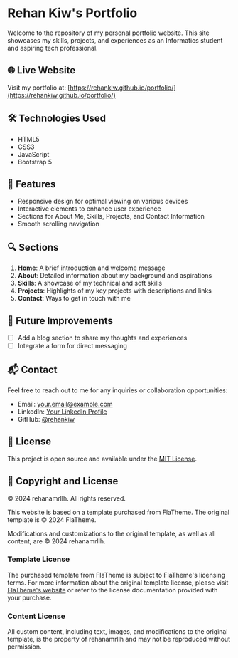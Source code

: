 # Rehan Kiw's Portfolio

Welcome to the repository of my personal portfolio website. This site showcases my skills, projects, and experiences as an Informatics student and aspiring tech professional.

## 🌐 Live Website

Visit my portfolio at: [https://rehankiw.github.io/portfolio/](https://rehankiw.github.io/portfolio/)

## 🛠 Technologies Used

- HTML5
- CSS3
- JavaScript
- Bootstrap 5

## 🌟 Features

- Responsive design for optimal viewing on various devices
- Interactive elements to enhance user experience
- Sections for About Me, Skills, Projects, and Contact Information
- Smooth scrolling navigation

## 🔍 Sections

1. **Home**: A brief introduction and welcome message
2. **About**: Detailed information about my background and aspirations
3. **Skills**: A showcase of my technical and soft skills
4. **Projects**: Highlights of my key projects with descriptions and links
5. **Contact**: Ways to get in touch with me

## 🚀 Future Improvements

- [ ] Add a blog section to share my thoughts and experiences
- [ ] Integrate a form for direct messaging

## 📬 Contact

Feel free to reach out to me for any inquiries or collaboration opportunities:

- Email: [your.email@example.com](rehanamrllh@gmail.com)
- LinkedIn: [Your LinkedIn Profile](https://www.linkedin.com/in/rayhan-amrullah-3a2741328/)
- GitHub: [@rehankiw](https://github.com/rehankiw)

## 📄 License

This project is open source and available under the [MIT License](LICENSE).

## 📄 Copyright and License

© 2024 rehanamrllh. All rights reserved.

This website is based on a template purchased from FlaTheme. The original template is © 2024 FlaTheme.

Modifications and customizations to the original template, as well as all content, are © 2024 rehanamrllh.

### Template License
The purchased template from FlaTheme is subject to FlaTheme's licensing terms. For more information about the original template license, please visit [FlaTheme's website](https://flatheme.com) or refer to the license documentation provided with your purchase.

### Content License
All custom content, including text, images, and modifications to the original template, is the property of rehanamrllh and may not be reproduced without permission.
